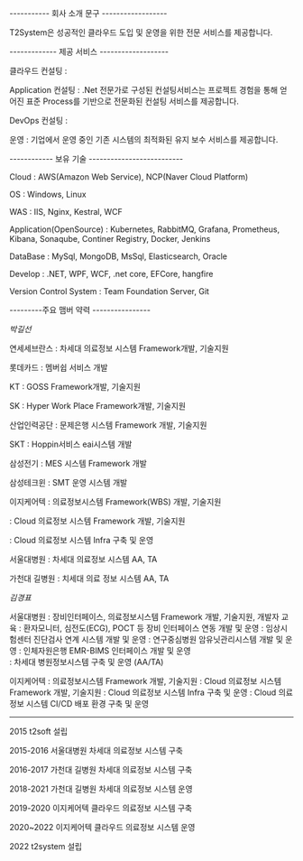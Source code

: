 ----------- 회사 소개 문구 ------------------

T2System은 성공적인 클라우드 도입 및 운영을 위한 전문 서비스를 제공합니다.

------------- 제공 서비스 -------------------

클라우드 컨설팅 :

Application 컨설팅 : .Net 전문가로 구성된 컨설팅서비스는 프로젝트 경험을 통해 얻어진 표준 Process를 기반으로 전문화된 컨설팅 서비스를 제공합니다.

DevOps 컨설팅 :

운영 : 기업에서 운영 중인 기존 시스템의 최적화된 유지 보수 서비스를 제공합니다.

------------ 보유 기술 --------------------------

Cloud : AWS(Amazon Web Service), NCP(Naver Cloud Platform)

OS : Windows, Linux

WAS : IIS, Nginx, Kestral, WCF

Application(OpenSource) : Kubernetes, RabbitMQ, Grafana, Prometheus, Kibana, Sonaqube, Continer Registry, Docker, Jenkins

DataBase : MySql, MongoDB, MsSql, Elasticsearch, Oracle

Develop : .NET, WPF, WCF, .net core, EFCore, hangfire

Version Control System : Team Foundation Server, Git

---------주요 맴버 약력 ----------------

_박길선_

연세세브란스 : 차세대 의료정보 시스템 Framework개발, 기술지원

롯데카드 : 멤버쉽 서비스 개발

KT : GOSS Framework개발, 기술지원

SK : Hyper Work Place Framework개발, 기술지원

산업인력공단 : 문제은행 시스템 Framework 개발, 기술지원

SKT : Hoppin서비스 eai시스템 개발

삼성전기 : MES 시스템 Framework 개발

삼성테크윈 : SMT 운영 시스템 개발

이지케어텍 : 의료정보시스템 Framework(WBS) 개발, 기술지원

: Cloud 의료정보 시스템 Framework 개발, 기술지원

: Cloud 의료정보 시스템 Infra 구축 및 운영

서울대병원 : 차세대 의료정보 시스템 AA, TA

가천대 길병원 : 치세대 의료 정보 시스템 AA, TA

_김경표_

서울대병원 : 장비인터페이스, 의료정보시스템 Framework 개발, 기술지원, 개발자 교육
: 환자모니터, 심전도(ECG), POCT 등 장비 인터페이스 연동 개발 및 운영
: 임상시험센터 진단검사 연계 시스템 개발 및 운영
: 연구중심병원 암유닛관리시스템 개발 및 운영
: 인체자원은행 EMR-BIMS 인터페이스 개발 및 운영  
 : 차세대 병원정보시스템 구축 및 운영 (AA/TA)

이지케어텍 : 의료정보시스템 Framework 개발, 기술지원
: Cloud 의료정보 시스템 Framework 개발, 기술지원
: Cloud 의료정보 시스템 Infra 구축 및 운영
: Cloud 의료정보 시스템 CI/CD 배포 환경 구축 및 운영

------------------
2015 t2soft 설립 

2015-2016 서울대병원 차세대 의료정보 시스템 구축

2016-2017 가천대 길병원 차세대 의료정보 시스템 구축 

2018-2021 가천대 길병원 차세대 의료정보 시스템 운영

2019-2020 이지케어텍 클라우드 의료정보 시스템 구축 

2020~2022 이지케어텍 클라우드 의료정보 시스템 운영

2022 t2system 설립
